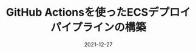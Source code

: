 ---
title: "GitHub Actionsを使ったECSデプロイパイプラインの構築"
date: 2021-12-27
slug: ecs-deploy-github-actions
categories: [container]
tags: [ECS, GitHubActions]
image: group-container-ecs-deploy-github-actions-architecture.png
draft: true
---